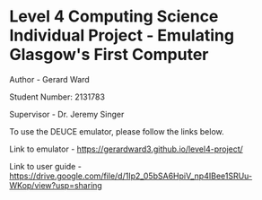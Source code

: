 # Level 4 Computing Science Individual Project - Emulating Glasgow's First Computer

Author - Gerard Ward

Student Number: 2131783

Supervisor - Dr. Jeremy Singer

To use the DEUCE emulator, please follow the links below.

Link to emulator - https://gerardward3.github.io/level4-project/

Link to user guide - https://drive.google.com/file/d/1Ip2_05bSA6HpiV_np4IBee1SRUu-WKop/view?usp=sharing
